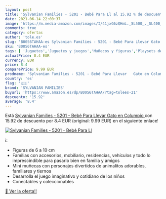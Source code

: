 ```yaml
---
layout: post
title: 'Sylvanian Families - 5201 - Bebé Para Ll al 15.92 % de descuento'
date: 2021-06-14 22:00:37
image: 'https://m.media-amazon.com/images/I/41jxG6zQHmL._SL500_._SL400_.jpg'
comments: true
category: ofertas
author: 'tole.es'
slug: 'B00S6TAHAA-es Sylvanian Families - 5201 - Bebé Para Llevar Gato en Columpio'
sku: 'B00S6TAHAA-es'
tags: [ 'Juguetes','Juguetes y juegos','Muñecos y figuras','Playsets de figuras de juguete para niños','families','sylvanian','sylvanian families', ]
actualPrice: 8.4 EUR
currency: EUR
price: 8.4
comparePrice: 9.99 EUR
prodname: 'Sylvanian Families - 5201 - Bebé Para Llevar   Gato en Columpio '
country: 'es'
flag: '🇪🇸'
brand: 'SYLVANIAN FAMILIES'
buyurl: 'https://www.amazon.es/dp/B00S6TAHAA/?tag=tolees-21'
descuento: '15.92'
average: '8.4'
---
```


Está [Sylvanian Families - 5201 - Bebé Para Llevar   Gato en Columpio ](https://www.amazon.es/dp/B00S6TAHAA/?tag=tolees-21) con 15.92 de descuento por 8.4 EUR (original: 9.99 EUR) en el siguiente enlace!

[![Sylvanian Families - 5201 - Bebé Para Ll](https://m.media-amazon.com/images/I/41jxG6zQHmL._SL500_._SL400_.jpg)](https://www.amazon.es/dp/B00S6TAHAA/?tag=tolees-21)

ℹ️:

- Figuras de 6 a 10 cm
- Familias con accesorios, mobiliario, residencias, vehículos y todo lo imprescindible para pasarlo bien en familia y amigos
- Mini muñecas con personajes divertidos de animalitos adorables, familiares y tiernos
- Desarrolla el juego imaginativo y cotidiano de los niños
- Conectables y coleccionables

[🛒 Ver la oferta!!](https://www.amazon.es/dp/B00S6TAHAA/?tag=tolees-21)

